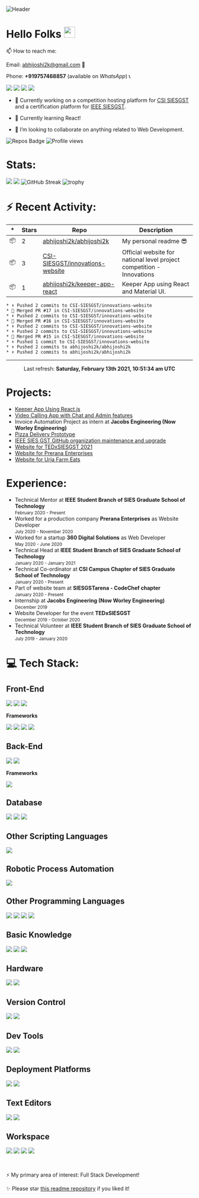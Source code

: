 ![Header](https://raw.githubusercontent.com/abhijoshi2k/abhijoshi2k/master/header.png 'Header')

# Hello Folks <img src="https://raw.githubusercontent.com/MartinHeinz/MartinHeinz/master/wave.gif" width="30px">

<p>

📫 How to reach me:<br>

Email: abhijoshi2k@gmail.com &#x1F4E7;<br>

Phone: <b>+919757468857</b> (available on <i>WhatsApp</i>) &#x1F4DE;

</p>

<a href="https://wa.me/919757468857"><img src="https://img.shields.io/badge/WhatsApp-25D366?style=for-the-badge&logo=whatsapp&logoColor=white"></a> <a href="https://instagram.com/abhi.joshi2k/"><img src="https://img.shields.io/badge/Instagram-E4405F?style=for-the-badge&logo=instagram&logoColor=white"></a> <a href="https://github.com/abhijoshi2k/"><img src="https://img.shields.io/badge/GitHub-100000?style=for-the-badge&logo=github&logoColor=white"></a> <a href="mailto:abhijoshi2k@gmail.com"><img src="https://img.shields.io/badge/Gmail-D14836?style=for-the-badge&logo=gmail&logoColor=white"></a>

-   🔭 Currently working on a competition hosting platform for <a href="https://github.com/CSI-SIESGST">CSI SIESGST</a> and a certification platform for <a href="https://github.com/ieeesiesgst">IEEE SIESGST</a>.

-   🌱 Currently learning React!

-   👯 I’m looking to collaborate on anything related to Web Development.

![Repos Badge](https://badges.pufler.dev/repos/abhijoshi2k) ![Profile views](https://gpvc.arturio.dev/abhijoshi2k)

<h1><b>Stats:</b></h1>

![](https://raw.githubusercontent.com/abhijoshi2k/abhijoshi2k/master/profile-summary-card-output/nord_dark/0-profile-details.svg) ![](https://raw.githubusercontent.com/abhijoshi2k/abhijoshi2k/master/profile-summary-card-output/nord_dark/3-stats.svg) ![GitHub Streak](https://github-readme-streak-stats.herokuapp.com/?user=abhijoshi2k&theme=algolia) ![trophy](https://github-profile-trophy.vercel.app/?username=abhijoshi2k&theme=darkhub)

<h1><b>⚡ Recent Activity:</b></h1>

|*|Stars|Repo|Description|
|---|---|---|---|
| 📦 | 2 | [abhijoshi2k/abhijoshi2k](https://github.com/abhijoshi2k/abhijoshi2k) | My personal readme 😎 |
| 📦 | 3 | [CSI-SIESGST/innovations-website](https://github.com/CSI-SIESGST/innovations-website) | Official website for national level project competition - Innovations  |
| 📦 | 1 | [abhijoshi2k/keeper-app-react](https://github.com/abhijoshi2k/keeper-app-react) | Keeper App using React and Material UI. |

```
* ⬆️ Pushed 2 commits to CSI-SIESGST/innovations-website
* 🎉 Merged PR #17 in CSI-SIESGST/innovations-website
* ⬆️ Pushed 2 commits to CSI-SIESGST/innovations-website
* 🎉 Merged PR #16 in CSI-SIESGST/innovations-website
* ⬆️ Pushed 2 commits to CSI-SIESGST/innovations-website
* ⬆️ Pushed 2 commits to CSI-SIESGST/innovations-website
* 🎉 Merged PR #15 in CSI-SIESGST/innovations-website
* ⬆️ Pushed 1 commit to CSI-SIESGST/innovations-website
* ⬆️ Pushed 2 commits to abhijoshi2k/abhijoshi2k
* ⬆️ Pushed 2 commits to abhijoshi2k/abhijoshi2k
```

---

<p align="center">Last refresh: <b>Saturday, February 13th 2021, 10:51:34 am UTC</b>

<!--START_SECTION:activity-->

<h1><b>Projects:</b></h1>

<ul>

<li><a  href="https://github.com/abhijoshi2k/keeper-app-react">Keeper App Using React.js</a></li>

<li><a  href="https://github.com/abhijoshi2k/video-calling-web-app-node.js">Video Calling App with Chat and Admin features</a></li>

<li>Invoice Automation Project as intern at <b>Jacobs Engineering (Now Worley Engineering)</b></li>

<li><a  href="https://github.com/abhijoshi2k/pizza-delivery">Pizza Delivery Prototype</a></li>

<li><a  href="https://github.com/ieeesiesgst">IEEE SIES GST GitHub organization maintenance and upgrade</a></li>

<li><a  href="https://github.com/TEDxSIESGST/website">Website for TEDxSIESGST 2021</a></li>

<li><a  href="https://github.com/Prerana-Enterprises/website">Website for Prerana Enterprises</a></li>

<li><a  href="https://github.com/abhijoshi2k/urja_farms">Website for Urja Farm Eats</a></li>

</ul>

<h1><b>Experience:</b><br></h1>

<ul>

<li>Technical Mentor at <b>IEEE Student Branch of SIES Graduate School of Technology</b><br><small>February 2020 - Present</small></li>

<li>Worked for a production company <b>Prerana Enterprises</b> as Website Developer<br><small>July 2020 - November 2020</small></li>

<li>Worked for a startup <b>360 Digital Solutions</b> as Web Developer<br><small>May 2020 - June 2020</small></li>

<li>Technical Head at <b>IEEE Student Branch of SIES Graduate School of Technology</b><br><small>January 2020 - January 2021</small></li>

<li>Technical Co-ordinator at <b>CSI Campus Chapter of SIES Graduate School of Technology</b><br><small>January 2020 - Present</small></li>

<li>Part of website team at <b>SIESGSTarena - CodeChef chapter</b><br><small>January 2020 - Present</small></li>

<li>Internship at <b>Jacobs Engineering (Now Worley Engineering)</b><br><small>December 2019</small></li>

<li>Website Developer for the event <b>TEDxSIESGST</b><br><small>December 2019 - October 2020</small></li>

<li>Technical Volunteer at <b>IEEE Student Branch of SIES Graduate School of Technology</b><br><small>July 2019 - January 2020</small></li>

</ul>

<h1>&#x1F4BB;  <b>Tech Stack:</b><br></h1>

<!-- Taken from https://github.com/alexandresanlim/Badges4-README.md-Profile -->

<h2><b>Front-End</b></h2>

<img  src="https://img.shields.io/badge/HTML5-E34F26?style=for-the-badge&logo=html5&logoColor=white"> <img  src="https://img.shields.io/badge/CSS3-1572B6?style=for-the-badge&logo=css3&logoColor=white"> <img  src="https://img.shields.io/badge/JavaScript-F7DF1E?style=for-the-badge&logo=javascript&logoColor=black">

<p><b>Frameworks</b></p>

<img  src="https://img.shields.io/badge/Bootstrap-563D7C?style=for-the-badge&logo=bootstrap&logoColor=white"> <img  src="https://img.shields.io/badge/jQuery-0769AD?style=for-the-badge&logo=jquery&logoColor=white"> <img  src="https://img.shields.io/badge/React-20232A?style=for-the-badge&logo=react&logoColor=61DAFB"> <img  src="https://img.shields.io/badge/Material--UI-0081CB?style=for-the-badge&logo=material-ui&logoColor=white">

<h2><b>Back-End</b></h2>

<img  src="https://img.shields.io/badge/Node.js-43853D?style=for-the-badge&logo=node.js&logoColor=white"> <img  src="https://img.shields.io/badge/PHP-777BB4?style=for-the-badge&logo=php&logoColor=white">

<p><b>Frameworks</b></p>

<img  src="https://img.shields.io/badge/Express.js-404D59?style=for-the-badge">

<h2><b>Database</b></h2>

<img  src="https://img.shields.io/badge/MongoDB-4EA94B?style=for-the-badge&logo=mongodb&logoColor=white"> <img  src="https://img.shields.io/badge/MySQL-00000F?style=for-the-badge&logo=mysql&logoColor=white"> <img  src="https://img.shields.io/badge/PostgreSQL-316192?style=for-the-badge&logo=postgresql&logoColor=white">

<h2><b>Other Scripting Languages</b></h2>

<img  src="https://img.shields.io/badge/Google_Apps_Script-4285F4?style=for-the-badge&logo=Google&logoColor=white">

<h2><b>Robotic Process Automation</b></h2>

<img  src="https://img.shields.io/badge/UiPath-0066ff?style=for-the-badge">

<h2><b>Other Programming Languages</b></h2>

<img  src="https://img.shields.io/badge/C-00599C?style=for-the-badge&logo=c&logoColor=white"> <img  src="https://img.shields.io/badge/C%2B%2B-00596C?style=for-the-badge&logo=c%2B%2B&logoColor=white"> <img  src="https://img.shields.io/badge/Python-14354C?style=for-the-badge&logo=python&logoColor=white"> <img  src="https://img.shields.io/badge/Java-ED8B00?style=for-the-badge&logo=java&logoColor=white">

<h2><b>Basic Knowledge</b></h2>

<img  src="https://img.shields.io/badge/SEO-458CF5?style=for-the-badge&logo=google-search-console&logoColor=white"> <img  src="https://img.shields.io/badge/AutoCAD-BA2327?style=for-the-badge&logo=autodesk&logoColor=white"> <img  src="https://img.shields.io/badge/Microsoft_Office-D83B01?style=for-the-badge&logo=microsoft-office&logoColor=white">

<h2><b>Hardware</b></h2>

<img  src="https://img.shields.io/badge/MicroController-8085-55aa00?style=for-the-badge"> <img  src="https://img.shields.io/badge/MicroProcessor-8086-55aa00?style=for-the-badge">

<h2><b>Version Control</b></h2>

<img  src="https://img.shields.io/badge/Git-F05032?style=for-the-badge&logo=Git&logoColor=white"> <img  src="https://img.shields.io/badge/GitHub-100000?style=for-the-badge&logo=github&logoColor=white">

<h2><b>Dev Tools</b></h2>

<img  src="https://img.shields.io/badge/FireFox-FF7139?style=for-the-badge&logo=firefox-browser&logoColor=white"> <img  src="https://img.shields.io/badge/Google Chrome-4285F4?style=for-the-badge&logo=google-chrome&logoColor=white">

<h2><b>Deployment Platforms</b></h2>

<img  src="https://img.shields.io/badge/Heroku-430098?style=for-the-badge&logo=heroku&logoColor=white"> <img  src="https://img.shields.io/badge/Netlify-00C7B7?style=for-the-badge&logo=netlify&logoColor=white">

<h2><b>Text Editors</b></h2>

<img  src="https://img.shields.io/badge/Visual Studio Code-007ACC?style=for-the-badge&logo=visual-studio-code&logoColor=white"> <img  src="https://img.shields.io/badge/Sublime Text 3-FF9800?style=for-the-badge&logo=sublime-text&logoColor=white">

<h2><b>Workspace</b></h2>

<img  src="https://img.shields.io/badge/Windows-LENOVO_ideapad_330-0078D6?style=for-the-badge&logo=windows&logoColor=white"> <img  src="https://img.shields.io/badge/Ubuntu-LENOVO_ideapad_330-0078D6?style=for-the-badge&logo=ubuntu&logoColor=white"> <img  src="https://img.shields.io/badge/Intel-Core_i5_8th-0071C5?style=for-the-badge&logo=intel&logoColor=white"> <img  src="https://img.shields.io/badge/AMD-RADEON_530-ED1C24?style=for-the-badge&logo=amd&logoColor=white">

<br>

<p>⚡ My primary area of interest: Full Stack Development!</p>

<p>✨ Please star <a href="https://github.com/abhijoshi2k/abhijoshi2k">this readme repository</a> if you liked it!</p>

<!--

**abhijoshi2k/abhijoshi2k** is a ✨ _special_ ✨ repository because its `README.md` (this file) appears on your GitHub profile.



Here are some ideas to get you started:



- 🔭 I’m currently working on ...

- 🌱 I’m currently learning ...

- 👯 I’m looking to collaborate on ...

- 🤔 I’m looking for help with ...

- 💬 Ask me about ...

- 📫 How to reach me: ...

- 😄 Pronouns: ...

- ⚡ Fun fact: ...

-->
